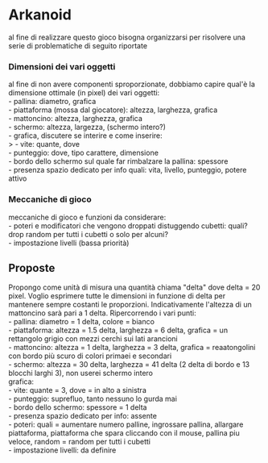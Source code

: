# Arkanoid
al fine di realizzare questo gioco bisogna organizzarsi per risolvere una serie di problematiche di seguito riportate

### Dimensioni dei vari oggetti
al fine di non avere componenti sproporzionate, dobbiamo capire qual'è la dimensione ottimale (in pixel) dei vari oggetti: <br />
    - pallina: diametro, grafica <br />
    - piattaforma (mossa dal giocatore): altezza, larghezza, grafica <br />
    - mattoncino: altezza, larghezza, grafica <br />
    - schermo: altezza, largezza, (schermo intero?) <br />
    - grafica, discutere se interire e come inserire: <br />
        > - vite: quante, dove <br />
        - punteggio: dove, tipo carattere, dimensione <br />
        - bordo dello schermo sul quale far rimbalzare la pallina: spessore <br />
        - presenza spazio dedicato per info quali: vita, livello, punteggio, potere attivo

### Meccaniche di gioco
meccaniche di gioco e funzioni da considerare: <br />
    - poteri e modificatori che vengono droppati distuggendo cubetti: quali? drop random per tutti i cubetti o solo per alcuni?  <br />
    - impostazione livelli (bassa priorità)

## Proposte
Propongo come unità di misura una quantità chiama "delta" dove delta = 20 pixel. Voglio esprimere tutte le dimensioni in funzione di delta per mantenere sempre costanti le proporzioni. Indicativamente l'altezza di un mattoncino sarà pari a 1 delta.
Ripercorrendo i vari punti: <br />
      - pallina: diametro = 1 delta, colore = bianco <br />
      - piattaforma: altezza = 1.5 delta, larghezza = 6 delta, grafica = un rettangolo grigio con mezzi cerchi sui lati arancioni <br />
      - mattoncino: altezza = 1 delta, larghezza = 3 delta, grafica = reaatongolini con bordo più scuro di colori primaei e secondari <br />
      - schermo: altezza = 30 delta, larghezza = 41 delta (2 delta di bordo e 13 blocchi larghi 3), non userei schermo intero <br />
      grafica: <br />
            - vite: quante = 3, dove = in alto a sinistra <br />
            - punteggio: suprefluo, tanto nessuno lo gurda mai <br />
            - bordo dello schermo: spessore = 1 delta <br />
            - presenza spazio dedicato per info: assente <br />
      - poteri: quali = aumentare numero palline, ingrossare pallina, allargare piattaforma, piattaforma che spara cliccando con il mouse, pallina piu veloce, random = random            per tutti i cubetti <br />
      - impostazione livelli: da definire 
  
              
